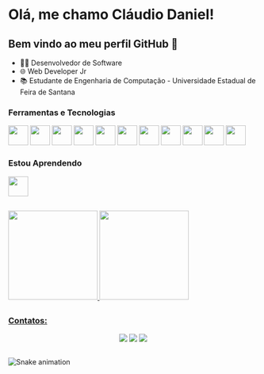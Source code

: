 # Olá, me chamo Cláudio Daniel! 

## Bem vindo ao meu perfil GitHub 👋

- 🧑‍💻 Desenvolvedor de Software
- 🌐 Web Developer Jr
- 📚 Estudante de Engenharia de Computação - Universidade Estadual de Feira de Santana

### Ferramentas e Tecnologias

<img src="https://cdn.jsdelivr.net/gh/devicons/devicon/icons/python/python-original.svg" width="40" height="40"/> <img 
src="https://cdn.jsdelivr.net/gh/devicons/devicon/icons/django/django-plain.svg" width="40" height="40"/> <img
src="https://cdn.jsdelivr.net/gh/devicons/devicon/icons/git/git-original.svg" width="40" height="40"/> <img
src="https://cdn.jsdelivr.net/gh/devicons/devicon/icons/linux/linux-original.svg" width="40" height="40"/> <img 
src="https://cdn.jsdelivr.net/gh/devicons/devicon/icons/sqlite/sqlite-original.svg" width="40" height="40"/> <img 
src="https://cdn.jsdelivr.net/gh/devicons/devicon/icons/dart/dart-original.svg" width="40" height="40"/> <img src="https://cdn.jsdelivr.net/gh/devicons/devicon/icons/html5/html5-original.svg" width="40" height="40"/> <img src="https://cdn.jsdelivr.net/gh/devicons/devicon/icons/css3/css3-original.svg" width="40" height="40"/> <img src="https://cdn.jsdelivr.net/gh/devicons/devicon/icons/javascript/javascript-original.svg" width="40" height="40"/> <img src="https://cdn.jsdelivr.net/gh/devicons/devicon/icons/typescript/typescript-original.svg" width="40" height="40"/> <img src="https://cdn.jsdelivr.net/gh/devicons/devicon/icons/react/react-original.svg" width="40" height="40"/>
          
          

### Estou Aprendendo


<img src="https://cdn.jsdelivr.net/gh/devicons/devicon@latest/icons/wordpress/wordpress-original.svg" width="40" height="40" /> 
          

##
<div>
  <a href="https://github.com/cldaniel101">
  <img height="180em" src="https://github-readme-stats.vercel.app/api/top-langs/?username=cldaniel101&layout=compact&theme=radical"/>
  <img height="180em" src="https://github-readme-stats.vercel.app/api?username=cldaniel101&show_icons=true&theme=radical"/>
</div>

##
### Contatos:
<div align="center"> 
  <a href="https://www.instagram.com/cl_daniel101/" target="_blank"><img src="https://img.shields.io/badge/-Instagram-%23E4405F?style=for-the-badge&logo=instagram&logoColor=white" target="_blank"></a> 
  <a href = "mailto:danielperuna2012@gmail.com"><img src="https://img.shields.io/badge/-Gmail-%23333?style=for-the-badge&logo=gmail&logoColor=white" target="_blank"></a>
  <a href="https://www.linkedin.com/in/cl%C3%A1udio-peruna-41240515a/" target="_blank"><img src="https://img.shields.io/badge/-LinkedIn-%230077B5?style=for-the-badge&logo=linkedin&logoColor=white" target="_blank"></a> 
</div>

##
  ![Snake animation](https://github.com/camilafernanda/camilafernanda/blob/output/github-contribution-grid-snake.svg)
